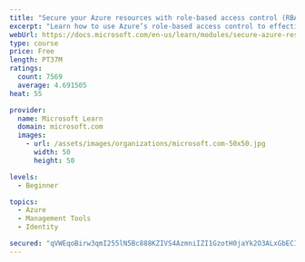 ```yaml
---
title: "Secure your Azure resources with role-based access control (RBAC)"
excerpt: "Learn how to use Azure’s role-based access control to effectively manage your team’s access to Azure resources."
webUrl: https://docs.microsoft.com/en-us/learn/modules/secure-azure-resources-with-rbac/
type: course
price: Free
length: PT37M
ratings:
  count: 7569
  average: 4.691505
heat: 55

provider:
  name: Microsoft Learn
  domain: microsoft.com
  images:
    - url: /assets/images/organizations/microsoft.com-50x50.jpg
      width: 50
      height: 50

levels:
  - Beginner

topics:
  - Azure
  - Management Tools
  - Identity

secured: "qVWEqoBirw3qmI255lN5Bc888KZIVS4AzmniIZI1GzotH0jaYk2O3ALxGbECI7htRMiV7JY78wbUmVYA9FFA4r90m2NSKwoc6j1uZxBE+NHJLCtF5HiYwStksIeh+HEHuVkD/6dBlTp1mC4RJaIJiLJppQq602eIlb8/uqFj0ONRmfGhqPVGMhiX3uD6+tYozZyDeLqOMxTkrcU9l3BtA+4P1GmTSpg2Cmnln/1X0C+BUKZcT6OMxjZMFYUl9ESBSxZ3s6Pq0daAY1XgcSVEtEXTi6m/xBiwljB4LkiN2J6IcWM4ccrMIAIbJjXnl5BFh1pWTlRGK4d4sSbOZVtvPJ6eR9bUywb8DdsRZP7wM4l4CATez+naIIsH7LuqQH1BsW//wuz3PJQHKhdRXw7YLsoI7uZ6lcLRceeMGShJ8IA=;F/yuw1mbXPutbjM7XVE/+g=="
---
```


